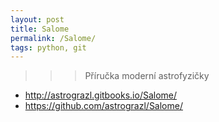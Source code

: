 ```yaml
---
layout: post
title: Salome
permalink: /Salome/
tags: python, git
---
```


>>> Příručka
>>> moderní
>>> astrofyzičky

* <http://astrograzl.gitbooks.io/Salome/>
* <https://github.com/astrograzl/Salome/>
